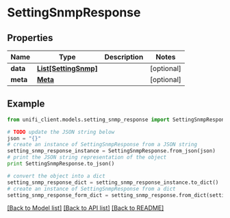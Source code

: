 # SettingSnmpResponse


## Properties

Name | Type | Description | Notes
------------ | ------------- | ------------- | -------------
**data** | [**List[SettingSnmp]**](SettingSnmp.md) |  | [optional] 
**meta** | [**Meta**](Meta.md) |  | [optional] 

## Example

```python
from unifi_client.models.setting_snmp_response import SettingSnmpResponse

# TODO update the JSON string below
json = "{}"
# create an instance of SettingSnmpResponse from a JSON string
setting_snmp_response_instance = SettingSnmpResponse.from_json(json)
# print the JSON string representation of the object
print SettingSnmpResponse.to_json()

# convert the object into a dict
setting_snmp_response_dict = setting_snmp_response_instance.to_dict()
# create an instance of SettingSnmpResponse from a dict
setting_snmp_response_form_dict = setting_snmp_response.from_dict(setting_snmp_response_dict)
```
[[Back to Model list]](../README.md#documentation-for-models) [[Back to API list]](../README.md#documentation-for-api-endpoints) [[Back to README]](../README.md)


